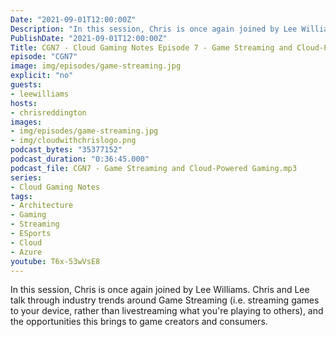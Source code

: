 ```yaml
---
Date: "2021-09-01T12:00:00Z"
Description: "In this session, Chris is once again joined by Lee Williams. Chris and Lee talk through industry trends around Game Streaming (i.e. streaming games to your device, rather than livestreaming what you're playing to others), and the opportunities this brings to game creators and consumers."
PublishDate: "2021-09-01T12:00:00Z"
Title: CGN7 - Cloud Gaming Notes Episode 7 - Game Streaming and Cloud-Powered Gaming
episode: "CGN7"
image: img/episodes/game-streaming.jpg
explicit: "no"
guests:
- leewilliams
hosts:
- chrisreddington
images:
- img/episodes/game-streaming.jpg
- img/cloudwithchrislogo.png
podcast_bytes: "35377152"
podcast_duration: "0:36:45.000"
podcast_file: CGN7 - Game Streaming and Cloud-Powered Gaming.mp3
series:
- Cloud Gaming Notes
tags:
- Architecture
- Gaming
- Streaming
- ESports
- Cloud
- Azure
youtube: T6x-53wVsE8
---
```

In this session, Chris is once again joined by Lee Williams. Chris and Lee talk through industry trends around Game Streaming (i.e. streaming games to your device, rather than livestreaming what you're playing to others), and the opportunities this brings to game creators and consumers.